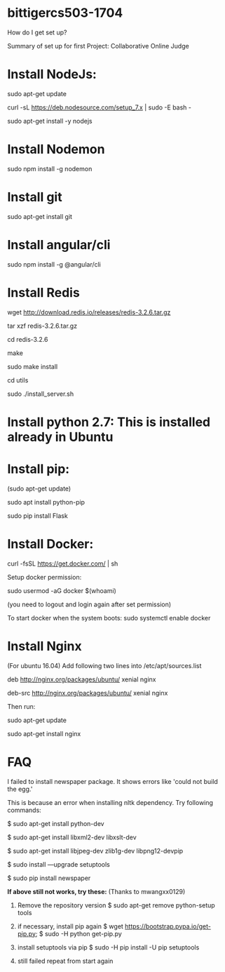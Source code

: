 # bittigercs503-1704
How do I get set up?

Summary of set up for first Project: Collaborative Online Judge
# Install NodeJs:

sudo apt-get update

curl -sL https://deb.nodesource.com/setup_7.x | sudo -E bash -

sudo apt-get install -y nodejs

# Install Nodemon

sudo npm install -g nodemon

# Install git

sudo apt-get install git

# Install angular/cli

sudo npm install -g @angular/cli

# Install Redis

wget http://download.redis.io/releases/redis-3.2.6.tar.gz

tar xzf redis-3.2.6.tar.gz

cd redis-3.2.6

make

sudo make install

cd utils

sudo ./install_server.sh

# Install python 2.7: This is installed already in Ubuntu

# Install pip:

(sudo apt-get update)

sudo apt install python-pip

sudo pip install Flask

# Install Docker:

curl -fsSL https://get.docker.com/ | sh

Setup docker permission:

sudo usermod -aG docker $(whoami)

(you need to logout and login again after set permission)

To start docker when the system boots: sudo systemctl enable docker

# Install Nginx
(For ubuntu 16.04) Add following two lines into /etc/apt/sources.list

deb http://nginx.org/packages/ubuntu/ xenial nginx

deb-src http://nginx.org/packages/ubuntu/ xenial nginx

Then run:

sudo apt-get update

sudo apt-get install nginx

# FAQ
I failed to install newspaper package. It shows errors like 'could not build the egg.'

This is because an error when installing nltk dependency. Try following commands:

$ sudo apt-get install python-dev

$ sudo apt-get install libxml2-dev libxslt-dev

$ sudo apt-get install libjpeg-dev zlib1g-dev libpng12-devpip

$ sudo install —upgrade setuptools

$ sudo pip install newspaper


**If above still not works, try these:** (Thanks to mwangxx0129)
1. Remove the repository version
$ sudo apt-get remove python-setup tools

2. if necessary, install pip again
$ wget https://bootstrap.pypa.io/get-pip.py;
$ sudo -H python get-pip.py

3. install setuptools via pip
$ sudo -H pip install -U pip setuptools

4. still failed repeat from start again
